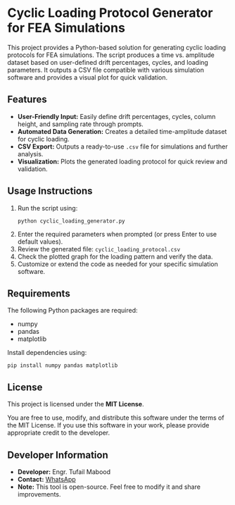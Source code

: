 <head>
  <meta charset="UTF-8">
  <meta name="viewport" content="width=device-width, initial-scale=1.0">
</head>
<body>
  <h1>Cyclic Loading Protocol Generator for FEA Simulations</h1>

  <p>This project provides a Python-based solution for generating cyclic loading protocols for FEA simulations. The script produces a time vs. amplitude dataset based on user-defined drift percentages, cycles, and loading parameters. It outputs a CSV file compatible with various simulation software and provides a visual plot for quick validation.</p>

  <h2>Features</h2>
  <ul>
    <li><strong>User-Friendly Input:</strong> Easily define drift percentages, cycles, column height, and sampling rate through prompts.</li>
    <li><strong>Automated Data Generation:</strong> Creates a detailed time-amplitude dataset for cyclic loading.</li>
    <li><strong>CSV Export:</strong> Outputs a ready-to-use <code>.csv</code> file for simulations and further analysis.</li>
    <li><strong>Visualization:</strong> Plots the generated loading protocol for quick review and validation.</li>
  </ul>

  <h2>Usage Instructions</h2>
  <ol>
    <li>Run the script using:
      <pre><code>python cyclic_loading_generator.py</code></pre>
    </li>
    <li>Enter the required parameters when prompted (or press Enter to use default values).</li>
    <li>Review the generated file: <code>cyclic_loading_protocol.csv</code></li>
    <li>Check the plotted graph for the loading pattern and verify the data.</li>
    <li>Customize or extend the code as needed for your specific simulation software.</li>
  </ol>

  <h2>Requirements</h2>
  <p>The following Python packages are required:</p>
  <ul>
    <li>numpy</li>
    <li>pandas</li>
    <li>matplotlib</li>
  </ul>
  <p>Install dependencies using:</p>
  <pre><code>pip install numpy pandas matplotlib</code></pre>

  <h2>License</h2>
  <p>This project is licensed under the <strong>MIT License</strong>.</p>
  <p>You are free to use, modify, and distribute this software under the terms of the MIT License. If you use this software in your work, please provide appropriate credit to the developer.</p>

  <h2>Developer Information</h2>
  <ul>
    <li><strong>Developer:</strong> Engr. Tufail Mabood</li>
    <li><strong>Contact:</strong> <a href="https://wa.me/+923440907874">WhatsApp</a></li>
    <li><strong>Note:</strong> This tool is open-source. Feel free to modify it and share improvements.</li>
  </ul>
</body>
</html>
